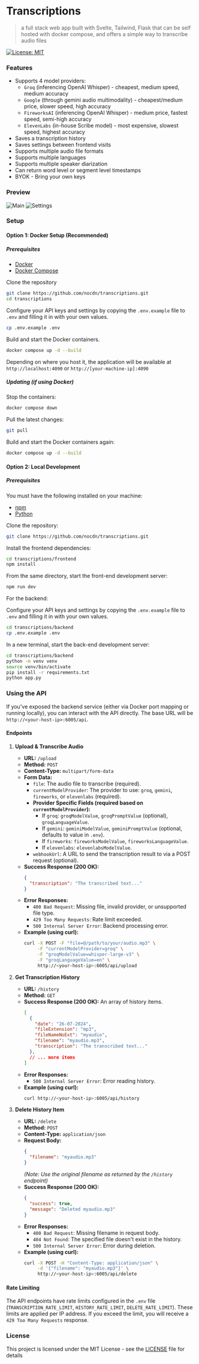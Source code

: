 # Transcriptions

> a full stack web app built with Svelte, Tailwind, Flask that can be self hosted with docker compose, and offers a simple way to transcribe audio files

[![License: MIT](https://img.shields.io/badge/License-MIT-yellow.svg)](https://opensource.org/licenses/MIT)

### Features

- Supports 4 model providers:
  - `Groq` (inferencing OpenAI Whisper) - cheapest, medium speed, medium accuracy
  - `Google` (through gemini audio multimodality) - cheapest/medium price, slower speed, high accuracy
  - `FireworksAI` (inferencing OpenAI Whisper) - medium price, fastest speed, semi-high accuracy
  - `ElevenLabs` (in-house Scribe model) - most expensive, slowest speed, highest accuracy
- Saves a transcription history
- Saves settings between frontend visits
- Supports multiple audio file formats
- Supports multiple languages
- Supports multiple speaker diarization
- Can return word level or segment level timestamps
- BYOK - Bring your own keys

### Preview

![Main](main.png)
![Settings](settings.png)

### Setup

#### Option 1: Docker Setup (Recommended)

##### Prerequisites

- [Docker](https://www.docker.com/)
- [Docker Compose](https://docs.docker.com/compose/)

Clone the repository

```bash
git clone https://github.com/nocdn/transcriptions.git
cd transcriptions
```

Configure your API keys and settings by copying the `.env.example` file to `.env` and filling it in with your own values.

```bash
cp .env.example .env
```

Build and start the Docker containers.

```bash
docker compose up -d --build
```

Depending on where you host it, the application will be available at `http://localhost:4090` or `http://[your-machine-ip]:4090`

##### Updating (if using Docker)

Stop the containers:

```bash
docker compose down
```

Pull the latest changes:

```bash
git pull
```

Build and start the Docker containers again:

```bash
docker compose up -d --build
```

#### Option 2: Local Development

##### Prerequisites

You must have the following installed on your machine:

- [npm](https://www.npmjs.com/)
- [Python](https://www.python.org/)

Clone the repository:

```bash
git clone https://github.com/nocdn/transcriptions.git
```

Install the frontend dependencies:

```bash
cd transcriptions/frontend
npm install
```

From the same directory, start the front-end development server:

```bash
npm run dev
```

For the backend:

Configure your API keys and settings by copying the `.env.example` file to `.env` and filling it in with your own values.

```bash
cd transcriptions/backend
cp .env.example .env
```

In a new terminal, start the back-end development server:

```bash
cd transcriptions/backend
python -m venv venv
source venv/bin/activate
pip install -r requirements.txt
python app.py
```

### Using the API

If you've exposed the backend service (either via Docker port mapping or running locally), you can interact with the API directly. The base URL will be `http://<your-host-ip>:6005/api`.

#### Endpoints

1.  **Upload & Transcribe Audio**
    *   **URL:** `/upload`
    *   **Method:** `POST`
    *   **Content-Type:** `multipart/form-data`
    *   **Form Data:**
        *   `file`: The audio file to transcribe (required).
        *   `currentModelProvider`: The provider to use: `groq`, `gemini`, `fireworks`, or `elevenlabs` (required).
        *   **Provider Specific Fields (required based on `currentModelProvider`):**
            *   If `groq`: `groqModelValue`, `groqPromptValue` (optional), `groqLanguageValue`.
            *   If `gemini`: `geminiModelValue`, `geminiPromptValue` (optional, defaults to value in `.env`).
            *   If `fireworks`: `fireworksModelValue`, `fireworksLanguageValue`.
            *   If `elevenlabs`: `elevenlabsModelValue`.
        *   `webhookUrl`: A URL to send the transcription result to via a POST request (optional).
    *   **Success Response (200 OK):**
        ```json
        {
          "transcription": "The transcribed text..."
        }
        ```
    *   **Error Responses:**
        *   `400 Bad Request`: Missing file, invalid provider, or unsupported file type.
        *   `429 Too Many Requests`: Rate limit exceeded.
        *   `500 Internal Server Error`: Backend processing error.
    *   **Example (using curl):**
        ```bash
        curl -X POST -F "file=@/path/to/your/audio.mp3" \
             -F "currentModelProvider=groq" \
             -F "groqModelValue=whisper-large-v3" \
             -F "groqLanguageValue=en" \
             http://<your-host-ip>:6005/api/upload
        ```

2.  **Get Transcription History**
    *   **URL:** `/history`
    *   **Method:** `GET`
    *   **Success Response (200 OK):** An array of history items.
        ```json
        [
          {
            "date": "26-07-2024",
            "fileExtension": "mp3",
            "fileNameNoExt": "myaudio",
            "filename": "myaudio.mp3",
            "transcription": "The transcribed text..."
          },
          // ... more items
        ]
        ```
    *   **Error Responses:**
        *   `500 Internal Server Error`: Error reading history.
    *   **Example (using curl):**
        ```bash
        curl http://<your-host-ip>:6005/api/history
        ```

3.  **Delete History Item**
    *   **URL:** `/delete`
    *   **Method:** `POST`
    *   **Content-Type:** `application/json`
    *   **Request Body:**
        ```json
        {
          "filename": "myaudio.mp3"
        }
        ```
        *(Note: Use the original filename as returned by the `/history` endpoint)*
    *   **Success Response (200 OK):**
        ```json
        {
          "success": true,
          "message": "Deleted myaudio.mp3"
        }
        ```
    *   **Error Responses:**
        *   `400 Bad Request`: Missing filename in request body.
        *   `404 Not Found`: The specified file doesn't exist in the history.
        *   `500 Internal Server Error`: Error during deletion.
    *   **Example (using curl):**
        ```bash
        curl -X POST -H "Content-Type: application/json" \
             -d '{"filename": "myaudio.mp3"}' \
             http://<your-host-ip>:6005/api/delete
        ```

#### Rate Limiting

The API endpoints have rate limits configured in the `.env` file (`TRANSCRIPTION_RATE_LIMIT`, `HISTORY_RATE_LIMIT`, `DELETE_RATE_LIMIT`). These limits are applied per IP address. If you exceed the limit, you will receive a `429 Too Many Requests` response.

### License

This project is licensed under the MIT License - see the [LICENSE](LICENSE) file for details
